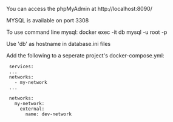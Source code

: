 You can access the phpMyAdmin at http://localhost:8090/

MYSQL is available on port 3308

To use command line mysql:
 docker exec -it db mysql -u root -p 

Use 'db' as hostname in database.ini files 

Add the following to a seperate project's docker-compose.yml:
~~~
 services:
 ...
 networks:
   - my-network
 ...

 networks:
   my-network:
     external:
       name: dev-network
~~~
